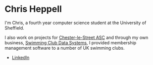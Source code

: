 # Chris Heppell

I'm Chris, a fourth year computer science student at the University of Sheffield.

I also work on projects for [Chester-le-Street ASC](https://www.chesterlestreetasc.co.uk/) and through my own business, [Swimming Club Data Systems](https://myswimmingclub.uk/), I provided membership management software to a number of UK swimming clubs.

* [LinkedIn](https://www.linkedin.com/in/clheppell/)